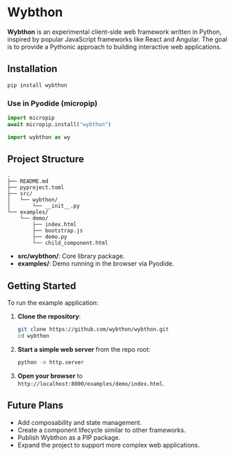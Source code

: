 # Wybthon

**Wybthon** is an experimental client-side web framework written in Python, inspired by popular JavaScript frameworks like React and Angular. The goal is to provide a Pythonic approach to building interactive web applications.

## Installation

```sh
pip install wybthon
```

### Use in Pyodide (micropip)

```python
import micropip
await micropip.install("wybthon")

import wybthon as wy
```

## Project Structure

```plaintext
.
├── README.md
├── pyproject.toml
├── src/
│   └── wybthon/
│       └── __init__.py
└── examples/
    └── demo/
        ├── index.html
        ├── bootstrap.js
        ├── demo.py
        └── child_component.html
```

- **src/wybthon/**: Core library package.
- **examples/**: Demo running in the browser via Pyodide.

## Getting Started

To run the example application:

1. **Clone the repository**:
    ```sh
    git clone https://github.com/wybthon/wybthon.git
    cd wybthon
    ```

2. **Start a simple web server** from the repo root:
    ```sh
    python -m http.server
    ```

3. **Open your browser** to `http://localhost:8000/examples/demo/index.html`.

## Future Plans

- Add composability and state management.
- Create a component lifecycle similar to other frameworks.
- Publish Wybthon as a PIP package.
- Expand the project to support more complex web applications.
